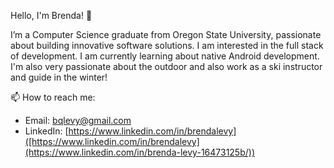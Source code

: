 Hello, I'm Brenda! 👋

I’m a Computer Science graduate from Oregon State University, passionate about building innovative software solutions. I am interested in the full stack of development. I am currently learning about native Android development. I'm also very passionate about the outdoor and also work as a ski instructor and guide in the winter!

📫 How to reach me:
- Email: [bqlevy@gmail.com](mailto:bqlevy@gmail.com)
- LinkedIn: [https://www.linkedin.com/in/brendalevy]([https://www.linkedin.com/in/brendalevy](https://www.linkedin.com/in/brenda-levy-16473125b/))
